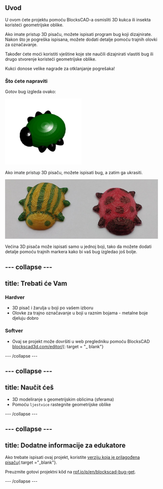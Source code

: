 ## Uvod

U ovom ćete projektu pomoću BlocksCAD-a osmisliti 3D kukca ili insekta koristeći geometrijske oblike.

Ako imate pristup 3D pisaču, možete ispisati program bug koji dizajnirate. Nakon što je pogreška ispisana, možete dodati detalje pomoću trajnih olovki za označavanje.

Također ćete moći koristiti vještine koje ste naučili dizajnirati vlastiti bug ili drugo stvorenje koristeći geometrijske oblike.

Kukci donose velike nagrade za otklanjanje pogrešaka!

### Što ćete napraviti

Gotov bug izgleda ovako:

![snimka zaslona](images/bug-complete.png)

Ako imate pristup 3D pisaču, možete ispisati bug, a zatim ga ukrasiti.

![Dovršen projekt](images/bug-showcase.png)

Većina 3D pisača može ispisati samo u jednoj boji, tako da možete dodati detalje pomoću trajnih markera kako bi vaš bug izgledao još bolje.

--- collapse ---
---
title: Trebati će Vam
---

### Hardver

+ 3D pisač i žarulja u boji po vašem izboru
+ Olovke za trajno označavanje u boji u raznim bojama - metalne boje djeluju dobro

### Softver

+ Ovaj se projekt može dovršiti u web pregledniku pomoću BlocksCAD [blockscad3d.com/editor/](https://www.blockscad3d.com/editor){: target = "_ blank"}

--- /collapse ---

--- collapse ---
---
title: Naučit ćeš
---

+ 3D modeliranje s geometrijskim oblicima (sferama)
+ Pomoću `ljestvice` rastegnite geometrijske oblike

--- /collapse ---

--- collapse ---
---
title: Dodatne informacije za edukatore
---

Ako trebate ispisati ovaj projekt, koristite [verziju koja je prilagođena pisaču](https://projects.raspberrypi.org/en/projects/blockscad-bug/print){:target ="_blank"}.

Preuzmite gotovi projektni kôd na [rpf.io/p/en/blockscad-bug-get](http://rpf.io/p/en/blockscad-bug-get).

--- /collapse ---
